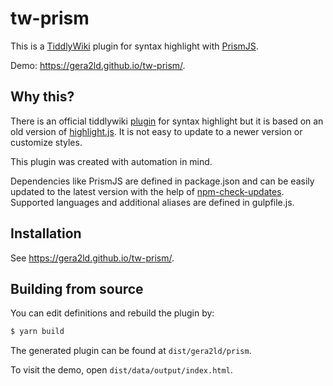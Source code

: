 # tw-prism

This is a [TiddlyWiki](https://tiddlywiki.com/) plugin for syntax highlight with [PrismJS](https://prismjs.com/).

Demo: <https://gera2ld.github.io/tw-prism/>.

## Why this?

There is an official tiddlywiki [plugin](https://github.com/Jermolene/TiddlyWiki5/tree/master/plugins/tiddlywiki/highlight) for syntax highlight but it is based on an old version of [highlight.js](https://github.com/isagalaev/highlight.js). It is not easy to update to a newer version or customize styles.

This plugin was created with automation in mind.

Dependencies like PrismJS are defined in package.json and can be easily updated to the latest version with the help of [npm-check-updates](https://github.com/raineorshine/npm-check-updates). Supported languages and additional aliases are defined in gulpfile.js.

## Installation

See <https://gera2ld.github.io/tw-prism/>.

## Building from source

You can edit definitions and rebuild the plugin by:

```bash
$ yarn build
```

The generated plugin can be found at `dist/gera2ld/prism`.

To visit the demo, open `dist/data/output/index.html`.
